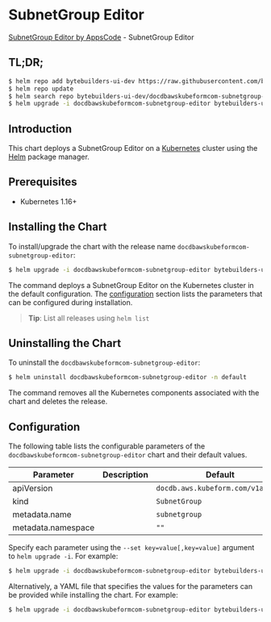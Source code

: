 # SubnetGroup Editor

[SubnetGroup Editor by AppsCode](https://byte.builders) - SubnetGroup Editor

## TL;DR;

```bash
$ helm repo add bytebuilders-ui-dev https://raw.githubusercontent.com/bytebuilders/ui-wizards/
$ helm repo update
$ helm search repo bytebuilders-ui-dev/docdbawskubeformcom-subnetgroup-editor --version=v0.4.17
$ helm upgrade -i docdbawskubeformcom-subnetgroup-editor bytebuilders-ui-dev/docdbawskubeformcom-subnetgroup-editor -n default --create-namespace --version=v0.4.17
```

## Introduction

This chart deploys a SubnetGroup Editor on a [Kubernetes](http://kubernetes.io) cluster using the [Helm](https://helm.sh) package manager.

## Prerequisites

- Kubernetes 1.16+

## Installing the Chart

To install/upgrade the chart with the release name `docdbawskubeformcom-subnetgroup-editor`:

```bash
$ helm upgrade -i docdbawskubeformcom-subnetgroup-editor bytebuilders-ui-dev/docdbawskubeformcom-subnetgroup-editor -n default --create-namespace --version=v0.4.17
```

The command deploys a SubnetGroup Editor on the Kubernetes cluster in the default configuration. The [configuration](#configuration) section lists the parameters that can be configured during installation.

> **Tip**: List all releases using `helm list`

## Uninstalling the Chart

To uninstall the `docdbawskubeformcom-subnetgroup-editor`:

```bash
$ helm uninstall docdbawskubeformcom-subnetgroup-editor -n default
```

The command removes all the Kubernetes components associated with the chart and deletes the release.

## Configuration

The following table lists the configurable parameters of the `docdbawskubeformcom-subnetgroup-editor` chart and their default values.

|     Parameter      | Description |                   Default                    |
|--------------------|-------------|----------------------------------------------|
| apiVersion         |             | <code>docdb.aws.kubeform.com/v1alpha1</code> |
| kind               |             | <code>SubnetGroup</code>                     |
| metadata.name      |             | <code>subnetgroup</code>                     |
| metadata.namespace |             | <code>""</code>                              |


Specify each parameter using the `--set key=value[,key=value]` argument to `helm upgrade -i`. For example:

```bash
$ helm upgrade -i docdbawskubeformcom-subnetgroup-editor bytebuilders-ui-dev/docdbawskubeformcom-subnetgroup-editor -n default --create-namespace --version=v0.4.17 --set apiVersion=docdb.aws.kubeform.com/v1alpha1
```

Alternatively, a YAML file that specifies the values for the parameters can be provided while
installing the chart. For example:

```bash
$ helm upgrade -i docdbawskubeformcom-subnetgroup-editor bytebuilders-ui-dev/docdbawskubeformcom-subnetgroup-editor -n default --create-namespace --version=v0.4.17 --values values.yaml
```
